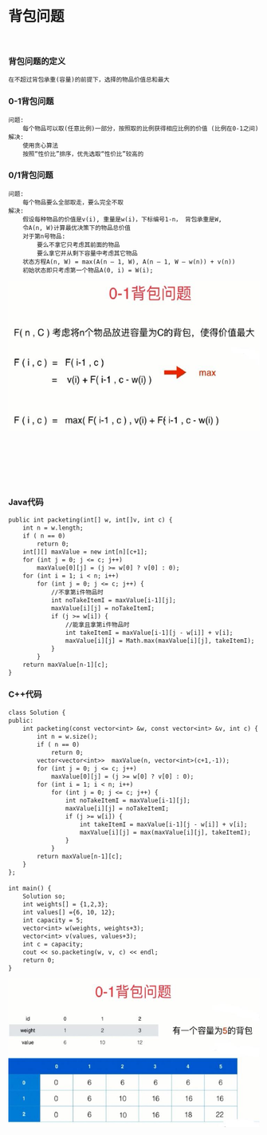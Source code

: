 # 背包问题

<br>

### 背包问题的定义
```
在不超过背包承重(容量)的前提下，选择的物品价值总和最大
```

### 0-1背包问题
```
问题:	
	每个物品可以取(任意比例)一部分，按照取的比例获得相应比例的价值 (比例在0-1之间)
解决:	
	使用贪心算法
	按照“性价比”排序，优先选取“性价比”较高的
```

### 0/1背包问题
```
问题:	
	每个物品要么全部取走，要么完全不取
解决:	
	假设每种物品的价值是v(i), 重量是w(i)，下标编号1-n， 背包承重是W,
	令A(n, W)计算最优决策下的物品总价值
	对于第n号物品:
		要么不拿它只考虑其前面的物品
		要么拿它并从剩下容量中考虑其它物品
	状态方程A(n, W) = max(A(n – 1, W), A(n – 1, W – w(n)) + v(n))
	初始状态即只考虑第一个物品A(0, i) = W(i);
```
![img](https://github.com/luguanxing/Data-Structures-and-Algorithms/blob/master/%E7%BB%8F%E5%85%B8%E7%AE%97%E6%B3%95%E5%AD%A6%E4%B9%A0/06-%E8%83%8C%E5%8C%85%E9%97%AE%E9%A2%98/packeting.jpg?raw=true)
<br><br><br><br><br><br><br>

### Java代码
```
public int packeting(int[] w, int[]v, int c) {
	int n = w.length;
	if ( n == 0)
		return 0;
	int[][] maxValue = new int[n][c+1];
	for (int j = 0; j <= c; j++)
		maxValue[0][j] = (j >= w[0] ? v[0] : 0);
	for (int i = 1; i < n; i++)
		for (int j = 0; j <= c; j++) {
			//不拿第i件物品时
			int noTakeItemI = maxValue[i-1][j];
			maxValue[i][j] = noTakeItemI;
			if (j >= w[i]) {
				//能拿且拿第i件物品时
				int takeItemI = maxValue[i-1][j - w[i]] + v[i];
				maxValue[i][j] = Math.max(maxValue[i][j], takeItemI);
			}
		}
	return maxValue[n-1][c];
}
```

### C++代码
```
class Solution {
public:
	int packeting(const vector<int> &w, const vector<int> &v, int c) {
		int n = w.size();
		if ( n == 0)
			return 0;
		vector<vector<int>>  maxValue(n, vector<int>(c+1,-1));
		for (int j = 0; j <= c; j++)
			maxValue[0][j] = (j >= w[0] ? v[0] : 0);
		for (int i = 1; i < n; i++)
			for (int j = 0; j <= c; j++) {
				int noTakeItemI = maxValue[i-1][j];
				maxValue[i][j] = noTakeItemI;
				if (j >= w[i]) {
					int takeItemI = maxValue[i-1][j - w[i]] + v[i];
					maxValue[i][j] = max(maxValue[i][j], takeItemI);
				}
			}
		return maxValue[n-1][c];
	}
};

int main() {
	Solution so;
	int weights[] = {1,2,3};
	int values[] ={6, 10, 12};
	int capacity = 5;
	vector<int> w(weights, weights+3);
	vector<int> v(values, values+3);
	int c = capacity;
	cout << so.packeting(w, v, c) << endl;
	return 0;
}

```
![img](https://github.com/luguanxing/Data-Structures-and-Algorithms/blob/master/%E7%BB%8F%E5%85%B8%E7%AE%97%E6%B3%95%E5%AD%A6%E4%B9%A0/06-%E8%83%8C%E5%8C%85%E9%97%AE%E9%A2%98/exapmple.jpg?raw=true)

